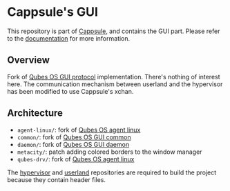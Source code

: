 # Cappsule's GUI

This repository is part of [Cappsule](https://github.com/cappsule), and contains
the GUI part. Please refer to the
[documentation](https://github.com/cappsule/cappsule-doc/) for more information.



## Overview

Fork of [Qubes OS GUI protocol](https://www.qubes-os.org/doc/gui/)
implementation. There's nothing of interest here. The communication mechanism
between userland and the hypervisor has been modified to use Cappsule's xchan.



## Architecture

- `agent-linux/`: fork of
  [Qubes OS agent linux](https://github.com/QubesOS/qubes-gui-agent-linux)
- `common/`: fork of
  [Qubes OS GUI common](https://github.com/QubesOS/qubes-gui-common)
- `daemon/`: fork of
  [Qubes OS GUI daemon](https://github.com/QubesOS/qubes-gui-daemon)
- `metacity/`: patch adding colored borders to the window manager
- `qubes-drv/`: fork of
  [Qubes OS agent linux](https://github.com/QubesOS/qubes-gui-agent-linux)

The [hypervisor](https://github.com/cappsule/cappsule-hypervisor/) and
[userland](https://github.com/cappsule/cappsule-userland/) repositories are
required to build the project because they contain header files.
